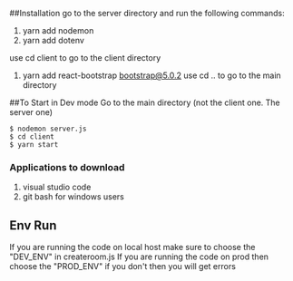 ##Installation 
go to the server directory and run the following commands: 
1. yarn add nodemon
2. yarn add dotenv

use cd client to go to the client directory
1. yarn add react-bootstrap bootstrap@5.0.2
use cd .. to go to the main directory

##To Start in Dev mode
Go to the main directory (not the client one. The server one)
```
$ nodemon server.js
$ cd client
$ yarn start
```

### Applications to download
1. visual studio code
2. git bash for windows users

## Env Run
If you are running the code on local host make sure to choose the "DEV_ENV" in createroom.js
If you are running the code on prod then choose the "PROD_ENV" if you don't then you will get errors